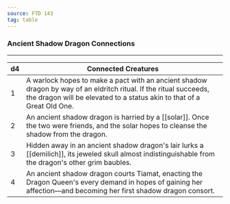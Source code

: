 ```yaml
---
source: FTD 143
tag: table
---
```


### Ancient Shadow Dragon Connections
---
|d4|Connected Creatures|
|----|------------|
|1|A warlock hopes to make a pact with an ancient shadow dragon by way of an eldritch ritual. If the ritual succeeds, the dragon will be elevated to a status akin to that of a Great Old One.|
|2|An ancient shadow dragon is harried by a [[solar]]. Once the two were friends, and the solar hopes to cleanse the shadow from the dragon.|
|3|Hidden away in an ancient shadow dragon's lair lurks a [[demilich]], its jeweled skull almost indistinguishable from the dragon's other grim baubles.|
|4|An ancient shadow dragon courts Tiamat, enacting the Dragon Queen's every demand in hopes of gaining her affection—and becoming her first shadow dragon consort.|
